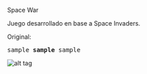 Space War

Juego desarrollado en base a Space Invaders.

Original:
<pre>
sample <b>sample</b> sample
</pre>

![alt tag](https://s-media-cache-ak0.pinimg.com/originals/0b/68/55/0b6855705dc6b193dcc9dcd41d218954.jpg)
